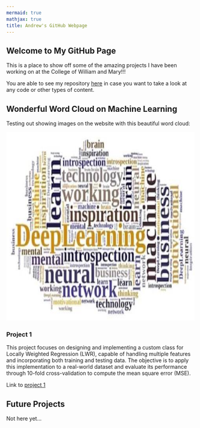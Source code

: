 ```yaml
---
mermaid: true
mathjax: true
title: Andrew's GitHub Webpage
---
```






## Welcome to My GitHub Page

This is a place to show off some of the amazing projects I have been working on at the College of William and Mary!!!

You are able to see my repository [here](https://github.com/achoi1107/data440_capstone_homework) in case you want to take a look at any code or other types of content. 

## Wonderful Word Cloud on Machine Learning 

Testing out showing images on the website with this beautiful word cloud:

<img src="./images/word cloud.jpg" width="500" height="500" alt="hi" class="inline"/>

### Project 1

This project focuses on designing and implementing a custom class for Locally Weighted Regression (LWR), capable of handling multiple features and incorporating both training and testing data. The objective is to apply this implementation to a real-world dataset and evaluate its performance through 10-fold cross-validation to compute the mean square error (MSE).

Link to [project 1](./homework1.md)

## Future Projects 

Not here yet...